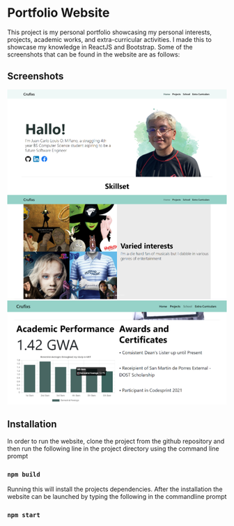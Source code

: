 # Portfolio Website

This project is my personal portfolio showcasing my personal interests, projects, academic works, and extra-curricular activities. I made this to showcase my knowledge in ReactJS and Bootstrap. Some of the screenshots that can be found in the website are as follows:

## Screenshots
<img src="readme_imgs/Homepage.png" width="800" title="Landing Page">
<img src="readme_imgs/Carousel.png" width="800" title="Carousel">
<img src="readme_imgs/Graph.png" width="800" title="Graph">

## Installation

In order to run the website, clone the project from the github repository and then run the following line in the project directory using the command line prompt

### `npm build`

Running this will install the projects dependencies. After the installation the website can be launched by typing the following in the commandline prompt

### `npm start`
